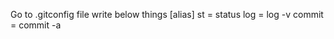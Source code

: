 Go to .gitconfig file write below things
     [alias]
        st = status
        log = log -v
        commit = commit -a


